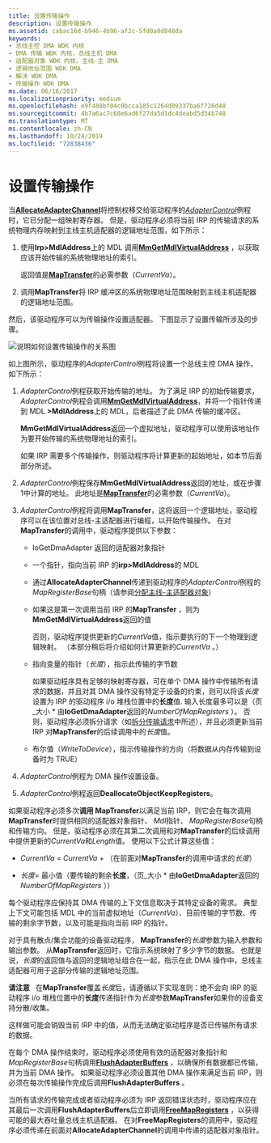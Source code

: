 ```yaml
---
title: 设置传输操作
description: 设置传输操作
ms.assetid: cabac16d-b946-4b96-af2c-5fd0a0d848da
keywords:
- 总线主控 DMA WDK 内核
- DMA 传输 WDK 内核，总线主机 DMA
- 适配器对象 WDK 内核，主线-主 DMA
- 逻辑地址范围 WDK DMA
- 解决 WDK DMA
- 传输操作 WDK DMA
ms.date: 06/16/2017
ms.localizationpriority: medium
ms.openlocfilehash: e9f488bf04c0bcca185c1264d09337ba6f726d48
ms.sourcegitcommit: 4b7a6ac7c68e6ad6f27da5d1dc4deabd5d34b748
ms.translationtype: MT
ms.contentlocale: zh-CN
ms.lasthandoff: 10/24/2019
ms.locfileid: "72838436"
---
```

# <a name="setting-up-a-transfer-operation"></a>设置传输操作





当[**AllocateAdapterChannel**](https://docs.microsoft.com/windows-hardware/drivers/ddi/wdm/nc-wdm-pallocate_adapter_channel)将控制权移交给驱动程序的[*AdapterControl*](https://docs.microsoft.com/windows-hardware/drivers/ddi/wdm/nc-wdm-driver_control)例程时，它已分配一组映射寄存器。 但是，驱动程序必须将当前 IRP 的传输请求的系统物理内存映射到主线主机适配器的逻辑地址范围，如下所示：

1.  使用**Irp&gt;MdlAddress**上的 MDL 调用[**MmGetMdlVirtualAddress**](https://docs.microsoft.com/windows-hardware/drivers/kernel/mm-bad-pointer) ，以获取应该开始传输的系统物理地址的索引。

    返回值是[**MapTransfer**](https://docs.microsoft.com/windows-hardware/drivers/ddi/wdm/nc-wdm-pmap_transfer)的必需参数（*CurrentVa*）。

2.  调用**MapTransfer**将 IRP 缓冲区的系统物理地址范围映射到主线主机适配器的逻辑地址范围。

然后，该驱动程序可以为传输操作设置适配器。 下图显示了设置传输所涉及的步骤。

![说明如何设置传输操作的关系图](images/3dmabus.png)

如上图所示，驱动程序的*AdapterControl*例程将设置一个总线主控 DMA 操作，如下所示：

1.  *AdapterControl*例程获取开始传输的地址。 为了满足 IRP 的初始传输要求， *AdapterControl*例程会调用[**MmGetMdlVirtualAddress**](https://docs.microsoft.com/windows-hardware/drivers/kernel/mm-bad-pointer)，并将一个指针传递到 MDL **&gt;MdlAddress**上的 MDL，后者描述了此 DMA 传输的缓冲区。

    **MmGetMdlVirtualAddress**返回一个虚拟地址，驱动程序可以使用该地址作为要开始传输的系统物理地址的索引。

    如果 IRP 需要多个传输操作，则驱动程序将计算更新的起始地址，如本节后面部分所述。

2.  *AdapterControl*例程保存**MmGetMdlVirtualAddress**返回的地址，或在步骤1中计算的地址。 此地址是[**MapTransfer**](https://docs.microsoft.com/windows-hardware/drivers/ddi/wdm/nc-wdm-pmap_transfer)的必需参数（*CurrentVa*）。

3.  *AdapterControl*例程将调用**MapTransfer**，这将返回一个逻辑地址，驱动程序可以在该位置对总线-主适配器进行编程，以开始传输操作。 在对**MapTransfer**的调用中，驱动程序提供以下参数：
    -   IoGetDmaAdapter 返回的适配器对象指针[](https://docs.microsoft.com/windows-hardware/drivers/ddi/wdm/nf-wdm-iogetdmaadapter)

    -   一个指针，指向当前 IRP 的**irp&gt;MdlAddress**的 MDL

    -   通过**AllocateAdapterChannel**传递到驱动程序的*AdapterControl*例程的*MapRegisterBase*句柄（请参阅[分配主线-主适配器对象](allocating-the-bus-master-adapter-object.md)）

    -   如果这是第一次调用当前 IRP 的**MapTransfer** ，则为**MmGetMdlVirtualAddress**返回的值

        否则，驱动程序提供更新的*CurrentVa*值，指示要执行的下一个物理到逻辑映射。 （本部分稍后将介绍如何计算更新的*CurrentVa* 。）

    -   指向变量的指针（*长度*），指示此传输的字节数

        如果驱动程序具有足够的映射寄存器，可在单个 DMA 操作中传输所有请求的数据，并且对其 DMA 操作没有特定于设备的约束，则可以将该*长度*设置为 IRP 的驱动程序 i/o 堆栈位置中的**长度**值. 输入长度最多可以是（页\_大小 \* 由**IoGetDmaAdapter**返回的*NumberOfMapRegisters* ）。 否则，驱动程序必须拆分请求（如[拆分传输请求](splitting-dma-transfer-requests.md)中所述），并且必须更新当前 IRP 对**MapTransfer**的后续调用中的*长度*值。

    -   布尔值（*WriteToDevice*），指示传输操作的方向（将数据从内存传输到设备时为 TRUE）

4.  *AdapterControl*例程为 DMA 操作设置设备。

5.  *AdapterControl*例程返回**DeallocateObjectKeepRegisters**。

如果驱动程序必须多次**调用 MapTransfer**以满足当前 IRP，则它会在每次调用**MapTransfer**时提供相同的适配器对象指针、 *Mdl*指针、 *MapRegisterBase*句柄和传输方向。 但是，驱动程序必须在其第二次调用和对**MapTransfer**的后续调用中提供更新的*CurrentVa*和*Length*值。 使用以下公式计算这些值：

-   *CurrentVa* = *CurrentVa* + （在前面对**MapTransfer**的调用中请求的*长度*）

-   *长度*= 最小值（要传输的剩余**长度**，（页\_大小 \* 由**IoGetDmaAdapter**返回的*NumberOfMapRegisters* ））

每个驱动程序应保持其 DMA 传输的上下文信息取决于其特定设备的需求。 典型上下文可能包括 MDL 中的当前虚拟地址（*CurrentVa*）、目前传输的字节数、传输的剩余字节数，以及可能是指向当前 IRP 的指针。

对于具有散点/集合功能的设备驱动程序， **MapTransfer**的*长度*参数为输入参数和输出参数。 从**MapTransfer**返回时，它指示系统映射了多少字节的数据。 也就是说，*长度*的返回值与返回的逻辑地址组合在一起，指示在此 DMA 操作中，总线主适配器可用于这部分传输的逻辑地址范围。

**请注意**   在**MapTransfer**覆盖*长度*后，请遵循以下实现准则：绝不会向 IRP 的驱动程序 i/o 堆栈位置中的**长度**传递指针作为*长度*参数**MapTransfer**如果你的设备支持分散/收集。

这样做可能会销毁当前 IRP 中的值，从而无法确定驱动程序是否已传输所有请求的数据。

 

在每个 DMA 操作结束时，驱动程序必须使用有效的适配器对象指针和*MapRegisterBase*句柄调用[**FlushAdapterBuffers**](https://docs.microsoft.com/windows-hardware/drivers/ddi/wdm/nc-wdm-pflush_adapter_buffers) ，以确保所有数据都已传输，并为当前 DMA 操作。 如果驱动程序必须设置其他 DMA 操作来满足当前 IRP，则必须在每次传输操作完成后调用**FlushAdapterBuffers** 。

当所有请求的传输完成或者驱动程序必须为 IRP 返回错误状态时，驱动程序应在其最后一次调用**FlushAdapterBuffers**后立即调用[**FreeMapRegisters**](https://docs.microsoft.com/windows-hardware/drivers/ddi/wdm/nc-wdm-pfree_map_registers) ，以获得可能的最大吞吐量总线主机适配器。 在对**FreeMapRegisters**的调用中，驱动程序必须传递在前面对**AllocateAdapterChannel**的调用中传递的适配器对象指针。

 

 




